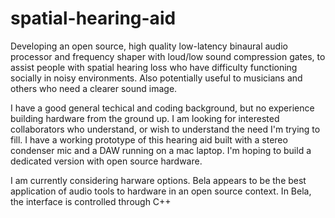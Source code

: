 # spatial-hearing-aid
Developing an open source, high quality low-latency binaural audio processor and frequency shaper with loud/low sound compression gates, to assist people with spatial hearing loss who have difficulty functioning socially in noisy environments. Also potentially useful to musicians and others who need a clearer sound image.

I have a good general techical and coding background, but no experience building hardware from the ground up. I am looking for interested collaborators who understand, or wish to understand the need I'm trying to fill. I have a working prototype of this hearing aid built with a stereo condenser mic and a DAW running on a mac laptop. I'm hoping to build a dedicated version with open source hardware.

I am currently considering harware options. Bela appears to be the best application of audio tools to hardware in an open source context. In Bela, the interface is controlled through C++
